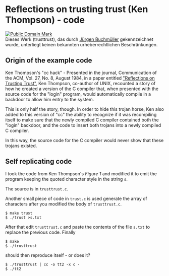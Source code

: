 # Reflections on trusting trust (Ken Thompson) - code

<p xmlns:dct="http://purl.org/dc/terms/">
<a rel="license" href="http://creativecommons.org/publicdomain/mark/1.0/">
<img src="http://i.creativecommons.org/p/mark/1.0/88x31.png"
     style="border-style: none;" alt="Public Domain Mark" />
</a>
<br />
Dieses Werk (<span property="dct:title">trusttrust</span>), das durch <a href="https://github.com/pullmoll/trusttrust" rel="dct:publisher"><span property="dct:title">Jürgen Buchmüller</span></a> gekennzeichnet wurde, unterliegt keinen bekannten urheberrechtlichen Beschränkungen.
</p>

## Origin of the example code

Ken Thompson's "cc hack" - Presented in the journal, Communication of the ACM,
Vol. 27, No. 8, August 1984, in a paper entitled ["Reflections on Trusting Trust"](https://www.ece.cmu.edu/~ganger/712.fall02/papers/p761-thompson.pdf),
Ken Thompson, co-author of UNIX, recounted a story of how he created a version
of the C compiler that, when presented with the source code for the "login" program,
would automatically compile in a backdoor to allow him entry to the system.

This is only half the story, though. In order to hide this trojan horse, Ken also
added to this version of "cc" the ability to recognize if it was recompiling itself
to make sure that the newly compiled C compiler contained both the "login" backdoor,
and the code to insert both trojans into a newly compiled C compiler.

In this way, the source code for the C compiler would never show that these trojans existed. 

## Self replicating code

I took the code from Ken Thompson's *Figure 1* and modified it to emit
the program keeping the quoted character style in the string `s`.

The source is in `trusttrust.c`.

Another small piece of code in `trust.c` is used generate the array of characters
after you modified the body of `trusttrust.c`.

```
$ make trust
$ ./trust >s.txt
```
After that edit `trusttrust.c` and paste the contents of the file `s.txt` to
replace the previous code. Finally

```
$ make
$ ./trusttrust
```

should then reproduce itself - or does it?

```
$ ./trusttrust | cc -o tt2 -x c -
$ ./tt2
```
